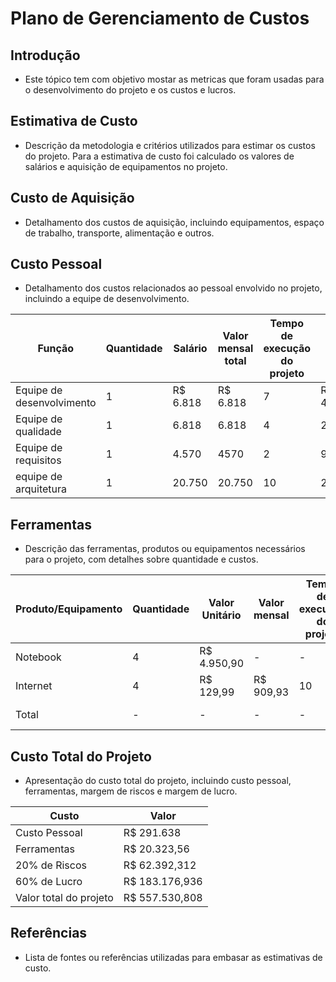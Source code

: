 # Plano de Gerenciamento de Custos

## Introdução
- Este tópico tem com objetivo mostar as metricas que foram usadas para o desenvolvimento do projeto e os custos e lucros.

## Estimativa de Custo
- Descrição da metodologia e critérios utilizados para estimar os custos do projeto.
Para a estimativa de custo foi calculado os valores de salários e aquisição de equipamentos no projeto.

## Custo de Aquisição
- Detalhamento dos custos de aquisição, incluindo equipamentos, espaço de trabalho, transporte, alimentação e outros.

## Custo Pessoal
- Detalhamento dos custos relacionados ao pessoal envolvido no projeto, incluindo a equipe de desenvolvimento.

| Função                  | Quantidade | Salário     | Valor mensal total | Tempo de execução do projeto | Valor Total   |
|-------------------------|------------|------------|---------------------|------------------------------|---------------|
| Equipe de desenvolvimento | 1          | R$ 6.818     | R$ 6.818            | 7                            | R$ 47.726    |
| Equipe de qualidade | 1 | 6.818 | 6.818 | 4 | 27.272|
| Equipe de requisitos | 1 | 4.570| 4570 |2| 9.140|
| equipe de arquitetura | 1 | 20.750 | 20.750 | 10 | 207.500 |

## Ferramentas
- Descrição das ferramentas, produtos ou equipamentos necessários para o projeto, com detalhes sobre quantidade e custos.

| Produto/Equipamento | Quantidade | Valor Unitário | Valor mensal | Tempo de execução do projeto | Valor Total |
|---------------------|------------|----------------|--------------|-------------------------------|-------------|
| Notebook            | 4          | R$ 4.950,90    | -            | -                             | R$ 19.803,6 |
| Internet            | 4          | R$ 129,99      | R$ 909,93    | 10                           | R$ 519.00,96  |
| Total               | -          | -              | -            | -                           | R$ 20.323,56 |


## Custo Total do Projeto
- Apresentação do custo total do projeto, incluindo custo pessoal, ferramentas, margem de riscos e margem de lucro.

| Custo                       | Valor          |
|-----------------------------|-----------------|
| Custo Pessoal              | R$ 291.638      |
| Ferramentas                | R$ 20.323,56    |
| 20% de Riscos              | R$ 62.392,312   |
| 60% de Lucro               | R$ 183.176,936  |
| Valor total do projeto     | R$  557.530,808 |


## Referências
- Lista de fontes ou referências utilizadas para embasar as estimativas de custo.

